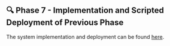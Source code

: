 ## 🔍 Phase 7 - Implementation and Scripted Deployment of Previous Phase

The system implementation and deployment can be found [here](../../code).